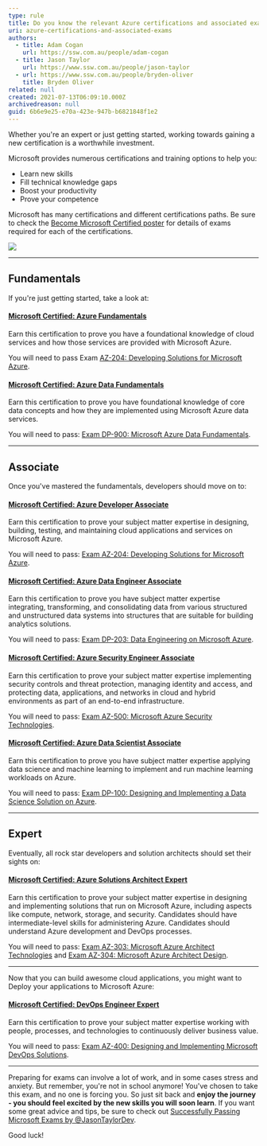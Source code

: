 ```yaml
---
type: rule
title: Do you know the relevant Azure certifications and associated exams?
uri: azure-certifications-and-associated-exams
authors:
  - title: Adam Cogan
    url: https://ssw.com.au/people/adam-cogan
  - title: Jason Taylor
    url: https://www.ssw.com.au/people/jason-taylor
  - url: https://www.ssw.com.au/people/bryden-oliver
    title: Bryden Oliver
related: null
created: 2021-07-13T06:09:10.000Z
archivedreason: null
guid: 6b6e9e25-e70a-423e-947b-b6821848f1e2
---
```

Whether you're an expert or just getting started, working towards gaining a new certification is a worthwhile investment.

Microsoft provides numerous certifications and training options to help you:

* Learn new skills
* Fill technical knowledge gaps
* Boost your productivity
* Prove your competence

<!--endintro-->

Microsoft has many certifications and different certifications paths. Be sure to check the [Become Microsoft Certified poster](https://aka.ms/traincertposter) for details of exams required for each of the certifications.

![](microsoftteams-image.png)

- - -

## Fundamentals

If you're just getting started,  take a look at:

#### [Microsoft Certified: Azure Fundamentals](https://docs.microsoft.com/en-us/learn/certifications/azure-fundamentals/)

Earn this certification to prove you have a foundational knowledge of cloud services and how those services are provided with Microsoft Azure.

You will need to pass Exam [AZ-204: Developing Solutions for Microsoft Azure](https://docs.microsoft.com/en-us/learn/certifications/exams/az-900).

#### [Microsoft Certified: Azure Data Fundamentals](https://docs.microsoft.com/en-us/learn/certifications/azure-data-fundamentals/)

Earn this certification to prove you have foundational knowledge of core data concepts and how they are implemented using Microsoft Azure data services.

You will need to pass: [Exam DP-900: Microsoft Azure Data Fundamentals](https://docs.microsoft.com/en-us/learn/certifications/exams/dp-900).

- - -

## Associate

Once you've mastered the fundamentals, developers should move on to:

#### [Microsoft Certified: Azure Developer Associate](https://docs.microsoft.com/en-us/learn/certifications/azure-developer/)

Earn this certification to prove your subject matter expertise in designing, building, testing, and maintaining cloud applications and services on Microsoft Azure.

You will need to pass: [Exam AZ-204: Developing Solutions for Microsoft Azure](https://docs.microsoft.com/en-us/learn/certifications/exams/az-204).

#### [Microsoft Certified: Azure Data Engineer Associate](https://docs.microsoft.com/en-us/learn/certifications/azure-data-engineer/)

Earn this certification to prove you have subject matter expertise integrating, transforming, and consolidating data from various structured and unstructured data systems into structures that are suitable for building analytics solutions.

You will need to pass: [Exam DP-203: Data Engineering on Microsoft Azure](https://docs.microsoft.com/en-us/learn/certifications/exams/dp-203).

#### [Microsoft Certified: Azure Security Engineer Associate](https://docs.microsoft.com/en-us/learn/certifications/azure-security-engineer/)

Earn this certification to prove your subject matter expertise implementing security controls and threat protection, managing identity and access, and protecting data, applications, and networks in cloud and hybrid environments as part of an end-to-end infrastructure.

You will need to pass: [Exam AZ-500: Microsoft Azure Security Technologies](https://docs.microsoft.com/en-us/learn/certifications/exams/az-500).

#### [Microsoft Certified: Azure Data Scientist Associate](https://docs.microsoft.com/en-gb/learn/certifications/azure-data-scientist/?wt.mc_id=partnercenter_dataanalytics_webandportal_ocp)

Earn this certification to prove you have subject matter expertise applying data science and machine learning to implement and run machine learning workloads on Azure.

You will need to pass: [Exam DP-100: Designing and Implementing a Data Science Solution on Azure](https://docs.microsoft.com/en-gb/learn/certifications/exams/dp-100).

- - -

## Expert

Eventually, all rock star developers and solution architects should set their sights on:

#### [Microsoft Certified: Azure Solutions Architect Expert](https://docs.microsoft.com/en-us/learn/certifications/azure-solutions-architect/)

Earn this certification to prove your subject matter expertise in designing and implementing solutions that run on Microsoft Azure, including aspects like compute, network, storage, and security. Candidates should have intermediate-level skills for administering Azure. Candidates should understand Azure development and DevOps processes.

You will need to pass: [Exam AZ-303: Microsoft Azure Architect Technologies](https://docs.microsoft.com/en-us/learn/certifications/exams/az-303) and [Exam AZ-304: Microsoft Azure Architect Design](https://docs.microsoft.com/en-us/learn/certifications/exams/az-304).

- - -

Now that you can build awesome cloud applications, you might want to Deploy your applications to Microsoft Azure:

#### [Microsoft Certified: DevOps Engineer Expert](https://docs.microsoft.com/en-us/learn/certifications/devops-engineer/)

Earn this certification to prove your subject matter expertise working with people, processes, and technologies to continuously deliver business value.

You will need to pass: [Exam AZ-400: Designing and Implementing Microsoft DevOps Solutions](https://docs.microsoft.com/en-us/learn/certifications/exams/az-400).

- - -

Preparing for exams can involve a lot of work, and in some cases stress and anxiety. But remember, you're not in school anymore! You've chosen to take this exam, and no one is forcing you. So just sit back and **enjoy the journey - you should feel excited by the new skills you will soon learn**. If you want some great advice and tips, be sure to check out [Successfully Passing Microsoft Exams by @JasonTaylorDev](https://jasontaylor.dev/successfully-passing-microsoft-exams/).

Good luck!
